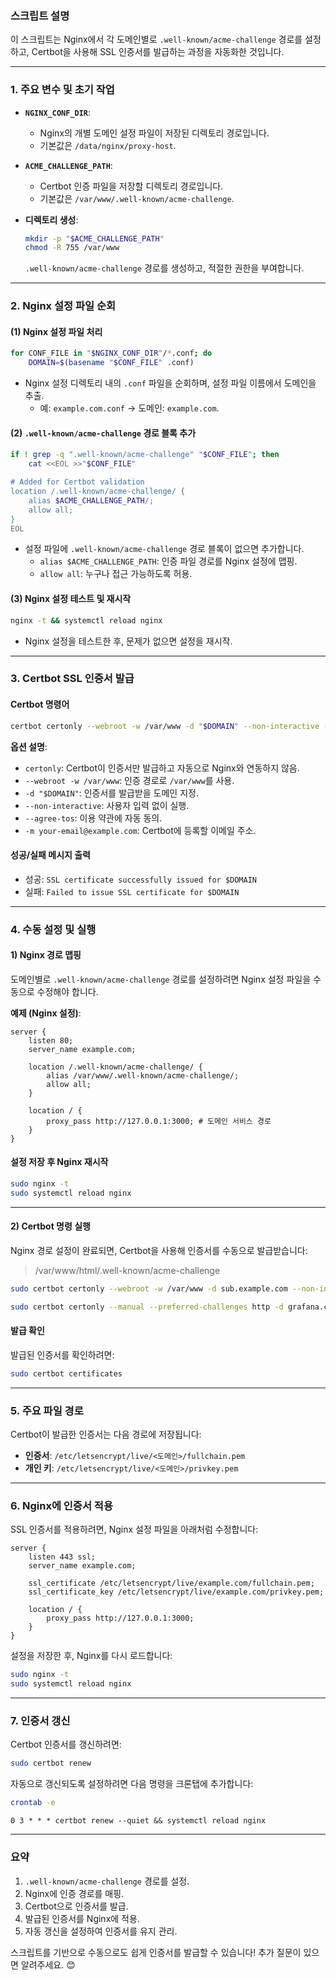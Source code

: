 ### **스크립트 설명**

이 스크립트는 Nginx에서 각 도메인별로 `.well-known/acme-challenge` 경로를 설정하고, Certbot을 사용해 SSL 인증서를 발급하는 과정을 자동화한 것입니다.

---

### **1. 주요 변수 및 초기 작업**
- **`NGINX_CONF_DIR`**:
  - Nginx의 개별 도메인 설정 파일이 저장된 디렉토리 경로입니다.
  - 기본값은 `/data/nginx/proxy-host`.

- **`ACME_CHALLENGE_PATH`**:
  - Certbot 인증 파일을 저장할 디렉토리 경로입니다.
  - 기본값은 `/var/www/.well-known/acme-challenge`.

- **디렉토리 생성**:
  ```bash
  mkdir -p "$ACME_CHALLENGE_PATH"
  chmod -R 755 /var/www
  ```
  `.well-known/acme-challenge` 경로를 생성하고, 적절한 권한을 부여합니다.

---

### **2. Nginx 설정 파일 순회**

#### **(1) Nginx 설정 파일 처리**
```bash
for CONF_FILE in "$NGINX_CONF_DIR"/*.conf; do
    DOMAIN=$(basename "$CONF_FILE" .conf)
```
- Nginx 설정 디렉토리 내의 `.conf` 파일을 순회하며, 설정 파일 이름에서 도메인을 추출.
  - 예: `example.com.conf` → 도메인: `example.com`.

#### **(2) `.well-known/acme-challenge` 경로 블록 추가**
```bash
if ! grep -q ".well-known/acme-challenge" "$CONF_FILE"; then
    cat <<EOL >>"$CONF_FILE"

# Added for Certbot validation
location /.well-known/acme-challenge/ {
    alias $ACME_CHALLENGE_PATH/;
    allow all;
}
EOL
```
- 설정 파일에 `.well-known/acme-challenge` 경로 블록이 없으면 추가합니다.
  - `alias $ACME_CHALLENGE_PATH`: 인증 파일 경로를 Nginx 설정에 맵핑.
  - `allow all`: 누구나 접근 가능하도록 허용.

#### **(3) Nginx 설정 테스트 및 재시작**
```bash
nginx -t && systemctl reload nginx
```
- Nginx 설정을 테스트한 후, 문제가 없으면 설정을 재시작.

---

### **3. Certbot SSL 인증서 발급**

#### **Certbot 명령어**
```bash
certbot certonly --webroot -w /var/www -d "$DOMAIN" --non-interactive --agree-tos -m your-email@example.com
```

**옵션 설명**:
- `certonly`: Certbot이 인증서만 발급하고 자동으로 Nginx와 연동하지 않음.
- `--webroot -w /var/www`: 인증 경로로 `/var/www`를 사용.
- `-d "$DOMAIN"`: 인증서를 발급받을 도메인 지정.
- `--non-interactive`: 사용자 입력 없이 실행.
- `--agree-tos`: 이용 약관에 자동 동의.
- `-m your-email@example.com`: Certbot에 등록할 이메일 주소.

#### **성공/실패 메시지 출력**
- 성공: `SSL certificate successfully issued for $DOMAIN`
- 실패: `Failed to issue SSL certificate for $DOMAIN`

---

### **4. 수동 설정 및 실행**

#### **1) Nginx 경로 맵핑**
도메인별로 `.well-known/acme-challenge` 경로를 설정하려면 Nginx 설정 파일을 수동으로 수정해야 합니다.

**예제 (Nginx 설정)**:
```nginx
server {
    listen 80;
    server_name example.com;

    location /.well-known/acme-challenge/ {
        alias /var/www/.well-known/acme-challenge/;
        allow all;
    }

    location / {
        proxy_pass http://127.0.0.1:3000; # 도메인 서비스 경로
    }
}
```

#### **설정 저장 후 Nginx 재시작**
```bash
sudo nginx -t
sudo systemctl reload nginx
```

---

#### **2) Certbot 명령 실행**
Nginx 경로 설정이 완료되면, Certbot을 사용해 인증서를 수동으로 발급받습니다:
>  /var/www/html/.well-known/acme-challenge

```bash
sudo certbot certonly --webroot -w /var/www -d sub.example.com --non-interactive --agree-tos -m nodove@example.com -v

sudo certbot certonly --manual --preferred-challenges http -d grafana.career-block.com
```

#### **발급 확인**
발급된 인증서를 확인하려면:
```bash
sudo certbot certificates
```

---

### **5. 주요 파일 경로**
Certbot이 발급한 인증서는 다음 경로에 저장됩니다:
- **인증서**: `/etc/letsencrypt/live/<도메인>/fullchain.pem`
- **개인 키**: `/etc/letsencrypt/live/<도메인>/privkey.pem`

---

### **6. Nginx에 인증서 적용**
SSL 인증서를 적용하려면, Nginx 설정 파일을 아래처럼 수정합니다:

```nginx
server {
    listen 443 ssl;
    server_name example.com;

    ssl_certificate /etc/letsencrypt/live/example.com/fullchain.pem;
    ssl_certificate_key /etc/letsencrypt/live/example.com/privkey.pem;

    location / {
        proxy_pass http://127.0.0.1:3000;
    }
}
```

설정을 저장한 후, Nginx를 다시 로드합니다:
```bash
sudo nginx -t
sudo systemctl reload nginx
```

---

### **7. 인증서 갱신**
Certbot 인증서를 갱신하려면:
```bash
sudo certbot renew
```

자동으로 갱신되도록 설정하려면 다음 명령을 크론탭에 추가합니다:
```bash
crontab -e
```

```plaintext
0 3 * * * certbot renew --quiet && systemctl reload nginx
```

---

### **요약**
1. `.well-known/acme-challenge` 경로를 설정.
2. Nginx에 인증 경로를 매핑.
3. Certbot으로 인증서를 발급.
4. 발급된 인증서를 Nginx에 적용.
5. 자동 갱신을 설정하여 인증서를 유지 관리.

스크립트를 기반으로 수동으로도 쉽게 인증서를 발급할 수 있습니다! 추가 질문이 있으면 알려주세요. 😊
